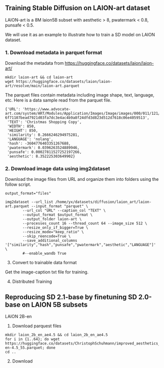 

## Training Stable Diffusion on LAION-art dataset

LAION-art is a 8M laion5B subset with aesthetic > 8, pwatermark < 0.8, punsafe < 0.5. 

We will use it as an example to illustrate how to train a SD model on LAION dataset.

### 1. Download metadata in parquet format

Download the metadata from https://huggingface.co/datasets/laion/laion-art/  

```shell
mkdir laion-art && cd laion-art
wget https://huggingface.co/datasets/laion/laion-art/resolve/main/laion-art.parquet
```

The parquet files contain metadata including image shape, text, language, etc. Here is a data sample read from the parquet file.

```text
{'URL': 'https://www.advocate-art.com/system/ART/Modules/Application/Images/Image/images/000/011/121/artistique_half/VML175107.jpg?6f71107bead7921d03fa7dc3e4ac4b9a8f24dfd3d823d512d7618c06e4059513',
 'TEXT': 'Christmas Shopping Copy',
 'WIDTH': 850,
 'HEIGHT': 850,
 'similarity': 0.2666246294975281,
 'LANGUAGE': 'nolang',
 'hash': -3604776403351267688,
 'pwatermark': 0.0396263524889946,
 'punsafe': 0.00027811527252197266,
 'aesthetic': 8.352225303649902}
```

### 2. Download image data using img2dataset 

Download the image files from URL and organize them into folders using the follow script.

```shell
output_format="files"

img2dataset --url_list /home/yx/datasets/diffusion/laion_art/laion-art.parquet --input_format "parquet" \
        --url_col "URL" --caption_col "TEXT" \
		--output_format $output_format \
        --output_folder laion-art \
		--processes_count 16 --thread_count 64 --image_size 512 \
        --resize_only_if_bigger=True \
		--resize_mode="keep_ratio" \
		--skip_reencode=True \
        --save_additional_columns '["similarity","hash","punsafe","pwatermark","aesthetic","LANGUAGE"]' \
		#--enable_wandb True

```


3. Convert to trainable data format 

Get the image-caption txt file for training.


4. Distributed Training




## Reproducing SD 2.1-base by finetuning SD 2.0-base on LAION 5B subsets 

LAION 2B-en 

1. Download parquest files

```shell
mkdir laion_2b_en_ae4.5 && cd laion_2b_en_ae4.5
for i in {1..64}; do wget https://huggingface.co/datasets/ChristophSchuhmann/improved_aesthetics_4.5plus/resolve/main/2B-en-4.5_55.parquet; done
cd ..
```

2. Download 
